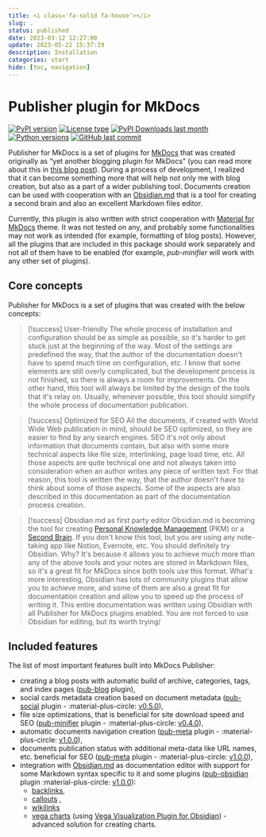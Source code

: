 ```yaml
---
title: <i class='fa-solid fa-house'></i>
slug: .
status: published
date: 2023-03-12 12:27:00
update: 2023-05-22 15:37:29
description: Installation
categories: start
hide: [toc, navigation]
---
```

# Publisher plugin for MkDocs

[![PyPI version](https://img.shields.io/pypi/v/mkdocs-publisher?logo=pypi&style=plastic)](https://pypi.org/project/mkdocs-publisher/)
[![License type](https://img.shields.io/pypi/l/mkdocs-publisher?logo=pypi&style=plastic)](https://opensource.org/license/bsd-2-clause/)
[![PyPI Downloads last month](https://img.shields.io/pypi/dm/mkdocs-publisher?logo=pypi&style=plastic)](https://pypistats.org/search/mkdocs-publisher)
[![Python versions](https://img.shields.io/pypi/pyversions/mkdocs-publisher?logo=python&style=plastic)](https://www.python.org)
[![GitHub last commit](https://img.shields.io/github/last-commit/mkusz/mkdocs-publisher?logo=github&style=plastic)](https://github.com/mkusz/mkdocs-publisher/commits/main)

Publisher for MkDocs is a set of plugins for [MkDocs](https://www.mkdocs.org) that was created originally as “yet another blogging plugin for MkDocs” (you can read more about this in [this blog post](04_blog/v010-initial-release.md)). During a process of development, I realized that it can become something more that will help not only me with blog creation, but also as a part of a wider publishing tool. Documents creation can be used with cooperation with an [Obsidian.md](https://obsidian.md/) that is a tool for creating a second brain and also an excellent Markdown files editor.

Currently, this plugin is also written with strict cooperation with [Material for MkDocs](https://squidfunk.github.io/mkdocs-material/) theme. It was not tested on any, and probably some functionalities may not work as intended (for example, formatting of blog posts). However, all the plugins that are included in this package should work separately and not all of them have to be enabled (for example, _pub-minifier_ will work with any other set of plugins).

## Core concepts

Publisher for MkDocs is a set of plugins that was created with the below concepts:

> [!success] User-friendly
> The whole process of installation and configuration should be as simple as possible, so it's harder to get stuck just at the beginning of the way. Most of the settings are predefined the way, that the author of the documentation doesn't have to spend much time on configuration, etc. I know that some elements are still overly complicated, but the development process is not finished, so there is always a room for improvements. On the other hand, this tool will always be limited by the design of the tools that it's relay on. Usually, whenever possible, this tool should simplify the whole process of documentation publication.

> [!success] Optimized for SEO
> All the documents, if created with World Wide Web publication in mind, should be SEO optimized, so they are easier to find by any search engines. SEO it's not only about information that documents contain, but also with some more technical aspects like file size, interlinking, page load time, etc. All those aspects are quite technical one and not always taken into consideration when an author writes any piece of written text. For that reason, this tool is written the way, that the author doesn't have to think about some of those aspects. Some of the aspects are also described in this documentation as part of the documentation process creation.

> [!success] Obsidian.md as first party editor
> Obsidian.md is becoming the tool for creating [Personal Knowledge Management](https://en.wikipedia.org/wiki/Personal_knowledge_management) (PKM) or a [Second Brain](https://www.buildingasecondbrain.com). If you don't know this tool, but you are using any note-taking app like Notion, Evernote, etc. You should definitely try Obsidian. Why? It's because it allows you to achieve much more than any of the above tools and your notes are stored in Markdown files, so it's a great fit for MkDocs since both tools use this format. What's more interesting, Obsidian has lots of community plugins that allow you to achieve more, and some of them are also a great fit for documentation creation and allow you to speed up the process of writing it. This entire documentation was written using Obsidian with all Publisher for MkDocs plugins enabled. You are not forced to use Obsidian for editing, but its worth trying/

## Included features

The list of most important features built into MkDocs Publisher:

- creating a blog posts with automatic build of archive, categories, tags, and index pages ([pub-blog](02_setup/04_setting-up-blog.md) plugin),
- social cards metadata creation based on document metadata ([pub-social](02_setup/03_setting-up-social-cards.md) plugin - :material-plus-circle: [v0.5.0](04_blog/v050-social.md)),
- file size optimizations, that is beneficial for site download speed and SEO ([pub-minifier](02_setup/06_setting-up-minifier.md) plugin - :material-plus-circle: [v0.4.0](04_blog/v040-minifier-and-autonav.md)),
- automatic documents navigation creation ([pub-meta](02_setup/02_setting-up-meta.md) plugin - :material-plus-circle: [v1.0.0](04_blog/v100-obsidian.md)),
- documents publication status with additional meta-data like URL names, etc. beneficial for SEO ([pub-meta](02_setup/02_setting-up-meta.md) plugin - :material-plus-circle: [v1.0.0](04_blog/v100-obsidian.md)),
- integration with [Obsidian.md](https://obsidian.md/) as documentation editor with support for some Markdown syntax specific to it and some plugins ([pub-obsidian](02_setup/05_setting-up-obsidian.md) plugin :material-plus-circle: [v1.0.0](04_blog/v100-obsidian.md)):
	- [backlinks](https://help.obsidian.md/Plugins/Backlinks),
	- [callouts](https://help.obsidian.md/Editing+and+formatting/Callouts) ,
	- [wikilinks](https://help.obsidian.md/Linking+notes+and+files/Internal+links)
	- [vega charts](https://vega.github.io/vega/) (using [Vega Visualization Plugin for Obsidian](https://github.com/Some-Regular-Person/obsidian-vega)) - advanced solution for creating charts.

